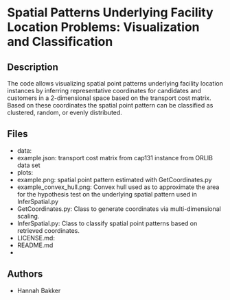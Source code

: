 # Spatial Patterns Underlying Facility Location Problems: Visualization and Classification

## Description
The code allows visualizing spatial point patterns underlying facility location instances by inferring representative coordinates for candidates and customers in a 2-dimensional space based on the transport cost matrix. Based on these coordinates the spatial point pattern can be classified as clustered, random, or evenly distributed.

## Files
- data:
- example.json: transport cost matrix from cap131 instance from ORLIB data set
- plots:
- example.png: spatial point pattern estimated with GetCoordinates.py
- example_convex_hull.png: Convex hull used as to approximate the area for the hypothesis test on the underlying spatial pattern used in InferSpatial.py
- GetCoordinates.py: Class to generate coordinates via multi-dimensional scaling. 
- InferSpatial.py: Class to classify spatial point patterns based on retrieved coordinates.
- LICENSE.md: 
- README.md
- 

## Authors
- Hannah Bakker
